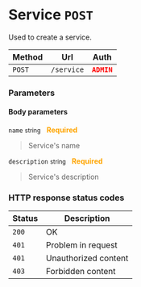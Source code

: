 # Service ```POST```

Used to create a service.

| Method   | Url           | Auth          |
| -------- | ---------------| ---------------------|
| `POST`   | `/service` | <span style="color:red">**`ADMIN`**</span>   |

### Parameters

#### Body parameters

```name``` <small>string</small>&nbsp;&nbsp;&nbsp;<span style="color: orange">**Required**</span>

> Service's name

```description``` <small>string</small>&nbsp;&nbsp;&nbsp;<span style="color: orange">**Required**</span>

> Service's description

### HTTP response status codes

| Status   | Description           |
|----------|-----------------------|
|```200``` | OK                    |
|```401``` | Problem in request    |
|```401``` | Unauthorized content  |
|```403``` | Forbidden content  |